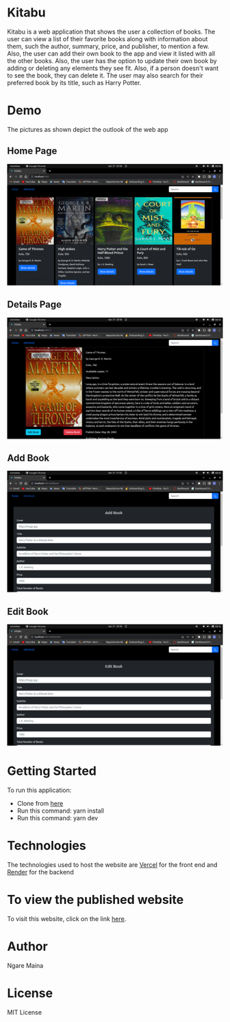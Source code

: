 # Kitabu #
Kitabu is a web application that shows the user a collection of books. The user can view a list of their favorite books along with information about them, such the author, summary, price, and publisher, to mention a few. Also, the user can add their own book to the app and view it listed with all the other books. Also, the user has the option to update their own book by adding or deleting any elements they see fit. Also, if a person doesn't want to see the book, they can delete it. The user may also search for their preferred book by its title, such as Harry Potter.

# Demo #
The pictures as shown depict the outlook of the web app
## Home Page ##
![Home Page](./media/Homepage.png)

## Details Page ##
![Show Details](./media/Detailspage.png)

## Add Book ##
![Add Book](./media/AddBook.png)

## Edit Book ##
![Edit Book](./media/editbookpage.png)

# Getting Started #
To run this application:

* Clone from [here](https://github.com/Ngaremaina/Kitabu)
* Run this command: yarn install
* Run this command: yarn dev

# Technologies
The technologies used to host the website are [Vercel](https://kitabu-sand.vercel.app/) for the front end and [Render](https://book-data.onrender.com/books) for the backend

# To view the published website #
To visit this website, click on the link [here](https://kitabu-sand.vercel.app/).

# Author #
Ngare Maina

# License #
MIT License

